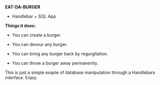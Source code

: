 **EAT-DA-BURGER**

  * Handlebar + SQL App

**Things it does:**

  * You can create a burger.

  * You can devour any burger.

  * You can bring any burger back by regurgitation.

  * You can throw a burger away permanently.

This is just a simple exaple of database manipulation through a Handlebars interface. Enjoy.
